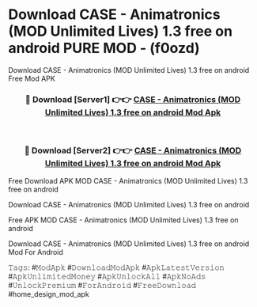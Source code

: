 # Download CASE - Animatronics (MOD Unlimited Lives) 1.3 free on android PURE MOD - (f0ozd)
Download CASE - Animatronics (MOD Unlimited Lives) 1.3 free on android Free Mod APK

<div align="center">
<h3>🔴 Download [Server1] 👉👉 <a href="https://apk-comot.site?title=CASE_-_Animatronics_(MOD_Unlimited_Lives)_1.3_free_on_android">CASE - Animatronics (MOD Unlimited Lives) 1.3 free on android Mod Apk</a></h3><br>

<h3>🔴 Download [Server2] 👉👉 <a href="https://apk-comot.site?title=CASE_-_Animatronics_(MOD_Unlimited_Lives)_1.3_free_on_android">CASE - Animatronics (MOD Unlimited Lives) 1.3 free on android Mod Apk</a></h3>
</div>


Free Download APK MOD CASE - Animatronics (MOD Unlimited Lives) 1.3 free on android

Download CASE - Animatronics (MOD Unlimited Lives) 1.3 free on android 

Free APK MOD CASE - Animatronics (MOD Unlimited Lives) 1.3 free on android 

Download CASE - Animatronics (MOD Unlimited Lives) 1.3 free on android Mod For Android

𝚃𝚊𝚐𝚜: #𝙼𝚘𝚍𝙰𝚙𝚔 #𝙳𝚘𝚠𝚗𝚕𝚘𝚊𝚍𝙼𝚘𝚍𝙰𝚙𝚔 #𝙰𝚙𝚔𝙻𝚊𝚝𝚎𝚜𝚝𝚅𝚎𝚛𝚜𝚒𝚘𝚗 #𝙰𝚙𝚔𝚄𝚗𝚕𝚒𝚖𝚒𝚝𝚎𝚍𝙼𝚘𝚗𝚎𝚢 #𝙰𝚙𝚔𝚄𝚗𝚕𝚘𝚌𝚔𝙰𝚕𝚕 #𝙰𝚙𝚔𝙽𝚘𝙰𝚍𝚜 #𝚄𝚗𝚕𝚘𝚌𝚔𝙿𝚛𝚎𝚖𝚒𝚞𝚖 #𝙵𝚘𝚛𝙰𝚗𝚍𝚛𝚘𝚒𝚍 #𝙵𝚛𝚎𝚎𝙳𝚘𝚠𝚗𝚕𝚘𝚊𝚍 #home_design_mod_apk